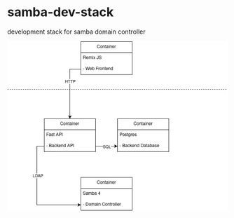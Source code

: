 # samba-dev-stack
development stack for samba domain controller

!["Overview"](https://github.com/eehrhardt/samba-dev-stack/raw/master/overview.webp "Overview")
